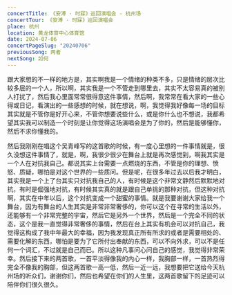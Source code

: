 ```yaml
---
concertTitle: 《安溥 · 时寐》巡回演唱会 - 杭州场
concertTour: 《安溥 · 时寐》巡回演唱会
place: 杭州
location: 黄龙体育中心体育馆
date: 2024-07-06
concertPageSlug: "20240706"
previousSong: 两者
nextSong: 如何
---
```

跟大家想的不一样的地方是，其实啊我是一个情绪的种类不多，只是情绪的层次比较多层的一个人，所以啊，其实我是一个不管走到哪里去，其实不太容易真的被别人打扰了，然后我心里面常常很得意这件事情，然后啊，我常常在看大家的一些心得或日记，看演出的一些感想的时候，就在想说，啊，我觉得我好像每一场的目标其实就是不管你是好开心来，不管你想要说些什么，或是你什么也不想说，我都希望其实我可以制造一个时刻是让你觉得这场演唱会是为了你的，然后是能够懂你，然后不求你懂我的。

然后我刚刚在唱这个吴青峰写的这首歌的时候，有一度心里想的一件事情就是，很久没想这件事情了，就是，啊，我很少很少在舞台上就是再次感觉到，啊我其实是一个人在对抗我自己。都说其实上台需要一点燃烧的东西，不管是你的理想、愤怒、质疑，哪怕是对这个世界的一些质问。但是呢，在很多年过去以后我才明白，其实我是一个上了台其实只对抗我自己的人，有时候是这个非常文静然后默默地对抗，有时是倔强地对抗，有时候其实真的就是跟自己单挑的那种对抗，但这种对抗啊，其实在中年以后，这个对抗变成一个甜蜜的事情。就是我要谢谢大家给我一个舞台，因为有舞台的人生其实是非常非常奢侈的，你可以这个在寻常的生活以外，还能够有一个非常完整的宇宙，然后它是另外一个世界，然后是一个完全不同的状态，这个是我一直觉得非常奢侈的事情，然后在台上其实有机会可以对抗自己，我觉得这构成了我中年最大的幸福，因为我发现真正所有所求的或者是需要相处的、需要化解的东西，哪怕是要为了它所付出奉献的东西，可以不向外求，可以不是任何一个词汇，不过就是自己而已。所以这种凡事问心问自己的感觉，我觉得非常荣幸。然后接下来的两首歌，一首平淡得像我的内心一样，我胸部一样，一首热烈得完全不像我的胸部，但这两首歌一高一低，然后一近一远，我想要把它送给今天杭州场的听众们，谢谢你们，然后也希望在你们的人生里，这两首歌留下的足迹可以陪伴你们很久很久。
